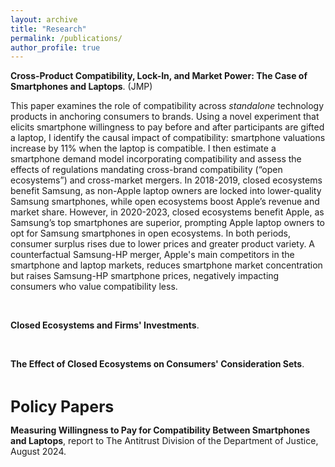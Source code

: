 ```yaml
---
layout: archive
title: "Research"
permalink: /publications/
author_profile: true
---
```

<p> <strong>Cross-Product Compatibility, Lock-In, and Market Power: The Case of Smartphones and Laptops</strong>. (JMP)</p>

This paper examines the role of compatibility across <i>standalone</i>  technology products in anchoring consumers to brands. Using a novel experiment that elicits smartphone willingness to pay before and after participants are gifted a laptop, I identify the causal impact of compatibility: smartphone valuations increase by 11% when the laptop is compatible. I then estimate a smartphone demand model incorporating compatibility and assess the effects of regulations mandating cross-brand compatibility (&ldquo;open ecosystems&rdquo;) and cross-market mergers. In 2018-2019, closed ecosystems benefit Samsung, as non-Apple laptop owners are locked into lower-quality Samsung smartphones, while open ecosystems boost Apple’s revenue and market share. However, in 2020-2023, closed ecosystems benefit Apple, as Samsung’s top smartphones are superior, prompting Apple laptop owners to opt for Samsung smartphones in open ecosystems. In both periods, consumer surplus rises due to lower prices and greater product variety. A counterfactual Samsung-HP merger, Apple's main competitors in the smartphone and laptop markets, reduces smartphone market concentration but raises Samsung-HP smartphone prices, negatively impacting consumers who value compatibility less.


  



<br> 

<p> <strong>Closed Ecosystems and Firms' Investments</strong>.</p>
 
<br> 

<p> <strong>The Effect of Closed Ecosystems on Consumers' Consideration Sets</strong>.</p>

<br> 

<span style="font-size: 25px; font-weight: bold;">Policy Papers</span>

<p> <strong> Measuring Willingness to Pay for Compatibility Between Smartphones and Laptops</strong>, report to The Antitrust Division of the Department of Justice, August 2024.</p>

<!--
{% if site.author.googlescholar %}
  <div class="wordwrap">You can also find my articles on <a href="{{site.author.googlescholar}}">my Google Scholar profile</a>.</div>
{% endif %}

{% include base_path %}

{% for post in site.publications reversed %}
  {% include archive-single.html %}
{% endfor %}

-->
